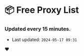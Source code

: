 # :package: Free Proxy List
### Updated every 15 minutes.

- Last updated: `2024-05-17 09:31`

:heart:
